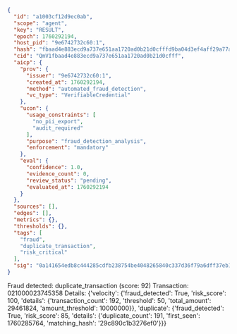 ```json
{
  "id": "a1003cf12d9ec0ab",
  "scope": "agent",
  "key": "RESULT",
  "epoch": 1760292194,
  "host_pid": "9e6742732c60:1",
  "hash": "fbaad4e883ecd9a737e651aa1720ad0b21d0cfffd9ba04d3ef4aff29a77a52cf",
  "cid": "QmV1fbaad4e883ecd9a737e651aa1720ad0b21d0cfff",
  "aicp": {
    "prov": {
      "issuer": "9e6742732c60:1",
      "created_at": 1760292194,
      "method": "automated_fraud_detection",
      "vc_type": "VerifiableCredential"
    },
    "ucon": {
      "usage_constraints": [
        "no_pii_export",
        "audit_required"
      ],
      "purpose": "fraud_detection_analysis",
      "enforcement": "mandatory"
    },
    "eval": {
      "confidence": 1.0,
      "evidence_count": 0,
      "review_status": "pending",
      "evaluated_at": 1760292194
    }
  },
  "sources": [],
  "edges": [],
  "metrics": {},
  "thresholds": {},
  "tags": [
    "fraud",
    "duplicate_transaction",
    "risk_critical"
  ],
  "sig": "0a141654edb8c444285cdfb238754be4048265840c337d36f79a6dff37eb1862"
}
```

Fraud detected: duplicate_transaction (score: 92)
Transaction: 021000023745358
Details: {'velocity': {'fraud_detected': True, 'risk_score': 100, 'details': {'transaction_count': 192, 'threshold': 50, 'total_amount': 29461824, 'amount_threshold': 10000000}}, 'duplicate': {'fraud_detected': True, 'risk_score': 85, 'details': {'duplicate_count': 191, 'first_seen': 1760285764, 'matching_hash': '29c890c1b3276ef0'}}}